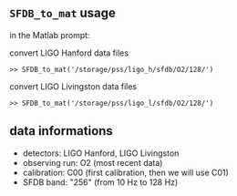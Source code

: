 
## `SFDB_to_mat` usage

in the Matlab prompt:

convert LIGO Hanford data files
```
>> SFDB_to_mat('/storage/pss/ligo_h/sfdb/O2/128/')
```

convert LIGO Livingston data files
```
>> SFDB_to_mat('/storage/pss/ligo_l/sfdb/O2/128/')
```

## data informations

* detectors: LIGO Hanford, LIGO Livingston
* observing run: O2 (most recent data)
* calibration: C00 (first calibration, then we will use C01)
* SFDB band: "256" (from 10 Hz to 128 Hz)


